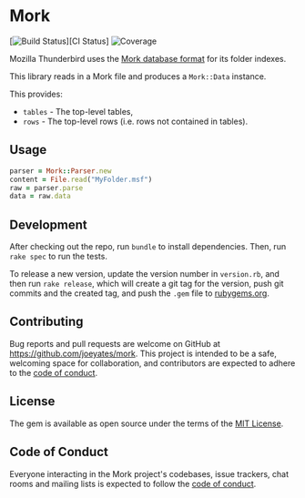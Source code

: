 # Mork

[![Build Status](https://github.com/joeyates/imap-backup/actions/workflows/main.yml/badge.svg)][CI Status]
![Coverage](https://img.shields.io/endpoint?url=https://gist.githubusercontent.com/joeyates/0ad88e9ac5abded0a579daf09b3dbc8f/raw/coverage.json)

Mozilla Thunderbird uses the [Mork database format](https://en.wikipedia.org/wiki/Mork_%28file_format%29) for its folder indexes.

This library reads in a Mork file and produces a `Mork::Data` instance.

This provides:

* `tables` - The top-level tables,
* `rows` - The top-level rows (i.e. rows not contained in tables).

## Usage

```ruby
parser = Mork::Parser.new
content = File.read("MyFolder.msf")
raw = parser.parse
data = raw.data
```

## Development

After checking out the repo, run `bundle` to install dependencies.
Then, run `rake spec` to run the tests.

To release a new version, update the version number in `version.rb`,
and then run `rake release`, which will create a git tag for the version,
push git commits and the created tag,
and push the `.gem` file to [rubygems.org](https://rubygems.org).

## Contributing

Bug reports and pull requests are welcome on GitHub at https://github.com/joeyates/mork.
This project is intended to be a safe, welcoming space for collaboration,
and contributors are expected to adhere to the [code of conduct](https://github.com/joeyates/mork/blob/main/CODE_OF_CONDUCT.md).

## License

The gem is available as open source under the terms of the [MIT License](https://opensource.org/licenses/MIT).

## Code of Conduct

Everyone interacting in the Mork project's codebases, issue trackers,
chat rooms and mailing lists is expected to follow the [code of conduct](https://github.com/joeyates/mork/blob/main/CODE_OF_CONDUCT.md).
